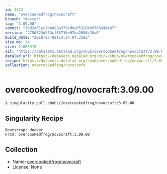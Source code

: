 ```yaml
---
id: 3372
name: "overcookedfrog/novocraft"
branch: "master"
tag: "3.09.00"
commit: "19d2a51ec1b6088a379cd0e65320bd9783a96487"
version: "2750523d513cf85716e97ba2650c76a9"
build_date: "2018-07-02T14:24:04.318Z"
size_mb: 34
size: 11685919
sif: "https://datasets.datalad.org/shub/overcookedfrog/novocraft/3.09.00/2018-07-02-19d2a51e-2750523d/2750523d513cf85716e97ba2650c76a9.simg"
datalad_url: https://datasets.datalad.org?dir=/shub/overcookedfrog/novocraft/3.09.00/2018-07-02-19d2a51e-2750523d/
recipe: https://datasets.datalad.org/shub/overcookedfrog/novocraft/3.09.00/2018-07-02-19d2a51e-2750523d/Singularity
collection: overcookedfrog/novocraft
---
```


# overcookedfrog/novocraft:3.09.00

```bash
$ singularity pull shub://overcookedfrog/novocraft:3.09.00
```

## Singularity Recipe

```singularity
Bootstrap: docker
From: overcookedfrog/novocraft:3.09.00
```

## Collection

 - Name: [overcookedfrog/novocraft](https://github.com/overcookedfrog/novocraft)
 - License: None

